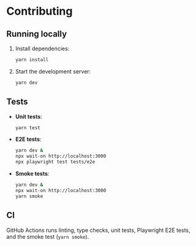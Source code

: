 # Contributing

## Running locally
1. Install dependencies:
   ```bash
   yarn install
   ```
2. Start the development server:
   ```bash
   yarn dev
   ```

## Tests
- **Unit tests**:
  ```bash
  yarn test
  ```
- **E2E tests**:
  ```bash
  yarn dev &
  npx wait-on http://localhost:3000
  npx playwright test tests/e2e
  ```
- **Smoke tests**:
  ```bash
  yarn dev &
  npx wait-on http://localhost:3000
  yarn smoke
  ```

## CI
GitHub Actions runs linting, type checks, unit tests, Playwright E2E tests, and the smoke test (`yarn smoke`).
